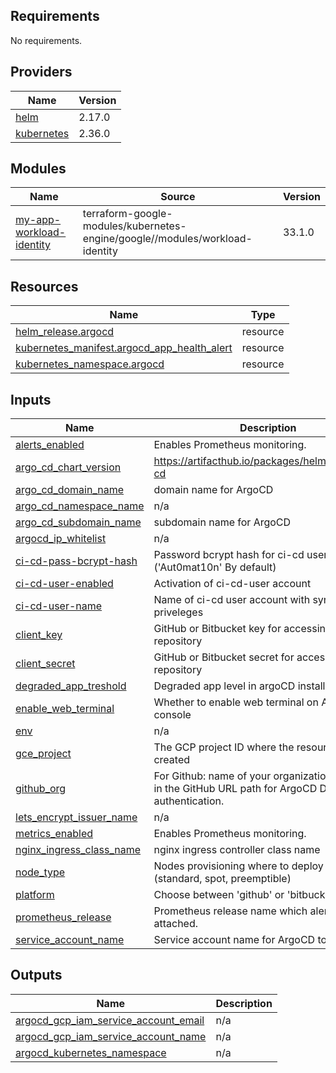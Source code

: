 <!-- BEGIN_TF_DOCS -->
## Requirements

No requirements.

## Providers

| Name | Version |
|------|---------|
| <a name="provider_helm"></a> [helm](#provider\_helm) | 2.17.0 |
| <a name="provider_kubernetes"></a> [kubernetes](#provider\_kubernetes) | 2.36.0 |

## Modules

| Name | Source | Version |
|------|--------|---------|
| <a name="module_my-app-workload-identity"></a> [my-app-workload-identity](#module\_my-app-workload-identity) | terraform-google-modules/kubernetes-engine/google//modules/workload-identity | 33.1.0 |

## Resources

| Name | Type |
|------|------|
| [helm_release.argocd](https://registry.terraform.io/providers/hashicorp/helm/latest/docs/resources/release) | resource |
| [kubernetes_manifest.argocd_app_health_alert](https://registry.terraform.io/providers/hashicorp/kubernetes/latest/docs/resources/manifest) | resource |
| [kubernetes_namespace.argocd](https://registry.terraform.io/providers/hashicorp/kubernetes/latest/docs/resources/namespace) | resource |

## Inputs

| Name | Description | Type | Default | Required |
|------|-------------|------|---------|:--------:|
| <a name="input_alerts_enabled"></a> [alerts\_enabled](#input\_alerts\_enabled) | Enables Prometheus monitoring. | `bool` | `false` | no |
| <a name="input_argo_cd_chart_version"></a> [argo\_cd\_chart\_version](#input\_argo\_cd\_chart\_version) | https://artifacthub.io/packages/helm/argo/argo-cd | `string` | `"7.8.15"` | no |
| <a name="input_argo_cd_domain_name"></a> [argo\_cd\_domain\_name](#input\_argo\_cd\_domain\_name) | domain name for ArgoCD | `string` | n/a | yes |
| <a name="input_argo_cd_namespace_name"></a> [argo\_cd\_namespace\_name](#input\_argo\_cd\_namespace\_name) | n/a | `string` | `"argocd"` | no |
| <a name="input_argo_cd_subdomain_name"></a> [argo\_cd\_subdomain\_name](#input\_argo\_cd\_subdomain\_name) | subdomain name for ArgoCD | `string` | `"argocd"` | no |
| <a name="input_argocd_ip_whitelist"></a> [argocd\_ip\_whitelist](#input\_argocd\_ip\_whitelist) | n/a | `string` | `"0.0.0.0/0"` | no |
| <a name="input_ci-cd-pass-bcrypt-hash"></a> [ci-cd-pass-bcrypt-hash](#input\_ci-cd-pass-bcrypt-hash) | Password bcrypt hash for ci-cd user ('Aut0mat10n' By default) | `string` | `"$2a$12$Q8InpbAXYwSjtCYpgc7nyeyykrozBMCTSTxZVZ2HCVSgnUPUEwBDm"` | no |
| <a name="input_ci-cd-user-enabled"></a> [ci-cd-user-enabled](#input\_ci-cd-user-enabled) | Activation of ci-cd-user account | `bool` | `false` | no |
| <a name="input_ci-cd-user-name"></a> [ci-cd-user-name](#input\_ci-cd-user-name) | Name of ci-cd user account with sync priveleges | `string` | `"ci-cd-user"` | no |
| <a name="input_client_key"></a> [client\_key](#input\_client\_key) | GitHub or Bitbucket key for accessing the repository | `string` | `null` | no |
| <a name="input_client_secret"></a> [client\_secret](#input\_client\_secret) | GitHub or Bitbucket secret for accessing the repository | `string` | `null` | no |
| <a name="input_degraded_app_treshold"></a> [degraded\_app\_treshold](#input\_degraded\_app\_treshold) | Degraded app level in argoCD installation. | `string` | `"0"` | no |
| <a name="input_enable_web_terminal"></a> [enable\_web\_terminal](#input\_enable\_web\_terminal) | Whether to enable web terminal on ArgoCD console | `bool` | `false` | no |
| <a name="input_env"></a> [env](#input\_env) | n/a | `string` | `"dev"` | no |
| <a name="input_gce_project"></a> [gce\_project](#input\_gce\_project) | The GCP project ID where the resources will be created | `string` | n/a | yes |
| <a name="input_github_org"></a> [github\_org](#input\_github\_org) | For Github: name of your organization as shown in the GitHub URL path for ArgoCD Dex authentication. | `string` | `null` | no |
| <a name="input_lets_encrypt_issuer_name"></a> [lets\_encrypt\_issuer\_name](#input\_lets\_encrypt\_issuer\_name) | n/a | `string` | `"cloudflare-issuer"` | no |
| <a name="input_metrics_enabled"></a> [metrics\_enabled](#input\_metrics\_enabled) | Enables Prometheus monitoring. | `bool` | `false` | no |
| <a name="input_nginx_ingress_class_name"></a> [nginx\_ingress\_class\_name](#input\_nginx\_ingress\_class\_name) | nginx ingress controller class name | `string` | `"nginx"` | no |
| <a name="input_node_type"></a> [node\_type](#input\_node\_type) | Nodes provisioning where to deploy ArgoCD (standard, spot, preemptible) | `string` | `"any"` | no |
| <a name="input_platform"></a> [platform](#input\_platform) | Choose between 'github' or 'bitbucket-cloud' | `string` | n/a | yes |
| <a name="input_prometheus_release"></a> [prometheus\_release](#input\_prometheus\_release) | Prometheus release name which alert will be attached. | `string` | `"prometheus-community"` | no |
| <a name="input_service_account_name"></a> [service\_account\_name](#input\_service\_account\_name) | Service account name for ArgoCD to use. | `string` | `null` | no |

## Outputs

| Name | Description |
|------|-------------|
| <a name="output_argocd_gcp_iam_service_account_email"></a> [argocd\_gcp\_iam\_service\_account\_email](#output\_argocd\_gcp\_iam\_service\_account\_email) | n/a |
| <a name="output_argocd_gcp_iam_service_account_name"></a> [argocd\_gcp\_iam\_service\_account\_name](#output\_argocd\_gcp\_iam\_service\_account\_name) | n/a |
| <a name="output_argocd_kubernetes_namespace"></a> [argocd\_kubernetes\_namespace](#output\_argocd\_kubernetes\_namespace) | n/a |
<!-- END_TF_DOCS -->